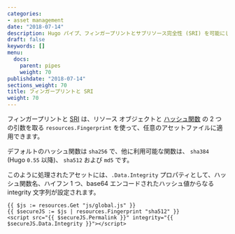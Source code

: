 ```yaml
---
categories:
- asset management
date: "2018-07-14"
description: Hugo パイプ、フィンガープリントとサブリソース完全性 (SRI) を可能にします。
draft: false
keywords: []
menu:
  docs:
    parent: pipes
    weight: 70
publishdate: "2018-07-14"
sections_weight: 70
title: フィンガープリントと SRI
weight: 70
---
```


フィンガープリントと [SRI](https://developer.mozilla.org/en-US/docs/Web/Security/Subresource_Integrity) は、リソース オブジェクトと [ハッシュ関数](https://en.wikipedia.org/wiki/Cryptographic_hash_function) の 2 つの引数を取る `resources.Fingerprint` を使って、任意のアセットファイルに適用できます。

デフォルトのハッシュ関数は `sha256` で、他に利用可能な関数は、 `sha384` (Hugo `0.55` 以降)、 `sha512` および `md5` です。

このように処理されたアセットには、`.Data.Integrity` プロパティとして、ハッシュ関数名、ハイフン 1 つ、base64 エンコードされたハッシュ値からなる integrity 文字列が設定されます。

```go-html-template
{{ $js := resources.Get "js/global.js" }}
{{ $secureJS := $js | resources.Fingerprint "sha512" }}
<script src="{{ $secureJS.Permalink }}" integrity="{{ $secureJS.Data.Integrity }}"></script>
```
